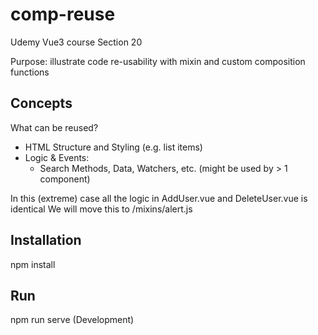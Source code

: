 # comp-reuse

Udemy Vue3 course Section 20

Purpose: illustrate code re-usability with mixin and custom composition functions


## Concepts

What can be reused?

- HTML Structure and Styling (e.g. list items)
- Logic & Events:
  - Search Methods, Data, Watchers, etc. (might be used by > 1 component)

In this (extreme) case all the logic in AddUser.vue and DeleteUser.vue is identical
We will move this to /mixins/alert.js


## Installation

npm install


## Run

npm run serve (Development)

